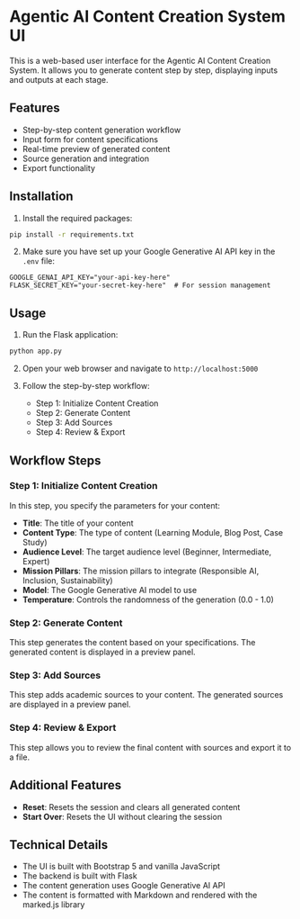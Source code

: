 # Agentic AI Content Creation System UI

This is a web-based user interface for the Agentic AI Content Creation System. It allows you to generate content step by step, displaying inputs and outputs at each stage.

## Features

- Step-by-step content generation workflow
- Input form for content specifications
- Real-time preview of generated content
- Source generation and integration
- Export functionality

## Installation

1. Install the required packages:

```bash
pip install -r requirements.txt
```

2. Make sure you have set up your Google Generative AI API key in the `.env` file:

```
GOOGLE_GENAI_API_KEY="your-api-key-here"
FLASK_SECRET_KEY="your-secret-key-here"  # For session management
```

## Usage

1. Run the Flask application:

```bash
python app.py
```

2. Open your web browser and navigate to `http://localhost:5000`

3. Follow the step-by-step workflow:
   - Step 1: Initialize Content Creation
   - Step 2: Generate Content
   - Step 3: Add Sources
   - Step 4: Review & Export

## Workflow Steps

### Step 1: Initialize Content Creation

In this step, you specify the parameters for your content:

- **Title**: The title of your content
- **Content Type**: The type of content (Learning Module, Blog Post, Case Study)
- **Audience Level**: The target audience level (Beginner, Intermediate, Expert)
- **Mission Pillars**: The mission pillars to integrate (Responsible AI, Inclusion, Sustainability)
- **Model**: The Google Generative AI model to use
- **Temperature**: Controls the randomness of the generation (0.0 - 1.0)

### Step 2: Generate Content

This step generates the content based on your specifications. The generated content is displayed in a preview panel.

### Step 3: Add Sources

This step adds academic sources to your content. The generated sources are displayed in a preview panel.

### Step 4: Review & Export

This step allows you to review the final content with sources and export it to a file.

## Additional Features

- **Reset**: Resets the session and clears all generated content
- **Start Over**: Resets the UI without clearing the session

## Technical Details

- The UI is built with Bootstrap 5 and vanilla JavaScript
- The backend is built with Flask
- The content generation uses Google Generative AI API
- The content is formatted with Markdown and rendered with the marked.js library

